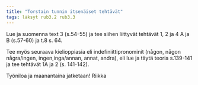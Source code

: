 ```yaml
---
title: "Torstain tunnin itsenäiset tehtävät"
tags: läksyt rub3.2 rub3.3
---
```


Lue ja suomenna text 3 (s.54-55) ja tee siihen liittyvät tehtävät 1, 2 ja 4 A ja B (s.57-60) ja t.8 s. 64.

Tee myös seuraava kielioppiasia eli indefiniittipronominit (någon, någon några/ingen, ingen,inga/annan, annat, andra), eli lue ja täytä teoria s.139-141 ja tee tehtävät 1A ja 2 (s. 141-142). 

Työniloa ja maanantaina jatketaan!
Riikka